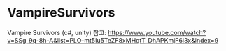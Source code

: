 # VampireSurvivors
Vampire Survivors (c#, unity)
참고: https://www.youtube.com/watch?v=SSg_9q-8h-A&list=PLO-mt5Iu5TeZF8xMHqtT_DhAPKmjF6i3x&index=9

